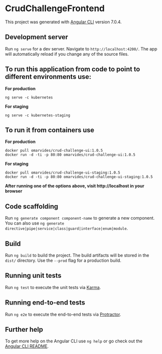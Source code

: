 # CrudChallengeFrontend

This project was generated with [Angular CLI](https://github.com/angular/angular-cli) version 7.0.4.

## Development server

Run `ng serve` for a dev server. Navigate to `http://localhost:4200/`. The app will automatically reload if you change any of the source files.

## To run this application from code to point to different environments use:

**For production**
```
ng serve -c kubernetes
```

**For staging**
```
ng serve -c kubernetes-staging
```

## To run it from containers use

**For production**
```
docker pull omarvides/crud-challenge-ui:1.0.5
docker run -d -ti -p 80:80 omarvides/crud-challenge-ui:1.0.5

```

**For staging**
```
docker pull omarvides/crud-challenge-ui-staging:1.0.5
docker run -d -ti -p 80:80 omarvides/crud-challenge-ui-staging:1.0.5
```

**After running one of the options above, visit http://localhost in your browser**

## Code scaffolding

Run `ng generate component component-name` to generate a new component. You can also use `ng generate directive|pipe|service|class|guard|interface|enum|module`.

## Build

Run `ng build` to build the project. The build artifacts will be stored in the `dist/` directory. Use the `--prod` flag for a production build.

## Running unit tests

Run `ng test` to execute the unit tests via [Karma](https://karma-runner.github.io).

## Running end-to-end tests

Run `ng e2e` to execute the end-to-end tests via [Protractor](http://www.protractortest.org/).

## Further help

To get more help on the Angular CLI use `ng help` or go check out the [Angular CLI README](https://github.com/angular/angular-cli/blob/master/README.md).
